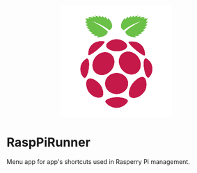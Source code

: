 <p align="center">  
    <img alt="AppIcon" src="/com/patelis/icons/RaspberryPiIcon.png"/>
</p>

# RaspPiRunner
Menu app for app's shortcuts used in Rasperry Pi management.
